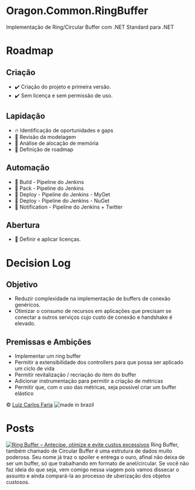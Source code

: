 # Oragon.Common.RingBuffer
Implementação de Ring/Circular Buffer com .NET Standard para .NET



# Roadmap

## Criação
* :heavy_check_mark: Criação do projeto e primeira versão. 
* :heavy_check_mark: Sem licença e sem permissão de uso.

## Lapidação
* :fire: Identificação de oportunidades e gaps
* :radio_button: Revisão da modelagem
* :radio_button: Análise de alocação de memória
* :radio_button: Definição de roadmap

## Automação
* :radio_button: Build - Pipeline do Jenkins
* :radio_button: Pack - Pipeline do Jenkins
* :radio_button: Deploy - Pipeline do Jenkins - MyGet
* :radio_button: Deploy - Pipeline do Jenkins - NuGet
* :radio_button: Notification - Pipeline do Jenkins + Twitter

## Abertura
* :radio_button: Definir e aplicar licenças.

# Decision Log

## Objetivo

* Reduzir complexidade na implementação de buffers de conexão genéricos.
* Otimizar o consumo de recursos em aplicações que precisam se conectar a outros serviços cujo custo de conexão e handshake é elevado.

## Premissas e Ambições
* Implementar um ring buffer
* Permitir a extensibilidade dos controllers para que possa ser aplicado um ciclo de vida
* Permitir revitalização / recriação do item do buffer
* Adicionar instrumentação para permitir a criação de métricas
* Permitir que, com o uso das métricas, seja possível criar um buffer elástico

:copyright: [Luiz Carlos Faria](http://gago.io/) ![made in brazil][brazil]

# Posts

[![Ring Buffer – Antecipe, otimize e evite custos excessivos][ring-buffer2]](https://gago.io/blog/ring-buffer-quase-um-uber/?utm_source=github&utm_medium=luizcarlosfaria&utm_content=Oragon.Common.RingBuffer) 
Ring Buffer, também chamado de Circular Buffer é uma estrutura de dados muito poderosa. Seu nome já traz o spoiler e entrega o ouro, afinal não deixa de ser um buffer, só que trabalhando em formato de anel/circular. Se você não faz ideia do que seja, vem comigo nessa viagem pois vamos dissecar o assunto e ainda compará-la ao processo de uberização dos objetos custosos.

[brazil]:http://www.goal.cc/content/images/flags/28.png
[ring-buffer2]:https://gago.io/wp-content/uploads/2020/07/ring-buffer2.png

